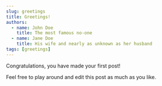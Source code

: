 ```yaml
---
slug: greetings
title: Greetings!
authors:
  - name: John Doe
    title: The most famous no-one
  - name: Jane Doe
    title: His wife and nearly as unknown as her husband
tags: [greetings]
---
```


Congratulations, you have made your first post!

Feel free to play around and edit this post as much as you like.
